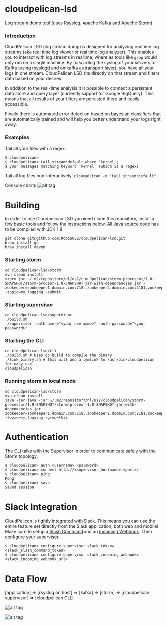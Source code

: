 # cloudpelican-lsd
Log stream dump tool (uses Rsyslog, Apache Kafka and Apache Storm)

### Introduction ###
CloudPelican LSD (log stream dump) is designed for analyzing realtime log streams (aka real time log viewer or real time log analyzer). This enables you to interact with log streams in realtime, where as tools like `grep` would only run on a single machine. By forwarding the syslog of your servers to Kafka (using rsyslogd and omkafka as transport layer), you have all your logs in one stream. CloudPelican LSD sits directly on that stream and filters data based on your desires.

In addition to the real-time analysis it is possible to connect a persistent data store and query layer (currently support for Google BigQuery). This means that all results of your filters are persisted there and easily accessible.

Finally there is automated error detection based on bayesian classifiers that are automatically trained and will help you better understand your logs right away.

### Examples ###
Tail all your files with a regex:
```
$ cloudpelican>
$ cloudpelican> tail stream:default where 'kernel';
$ your messages matching keyword 'kernel' (which is a regex)
```

Tail all log files non-interactively:
`cloudpelican -e "tail stream:default"`

Console charts
![alt tag](https://raw.github.com/RobinUS2/cloudpelican-lsd/master/docs/console_chart.png)

# Building #
In order to use Cloudpelican LSD you need clone this repository, install a few basic tools and follow the instructions below. All Java source code has to be compiled with JDK 1.8
```
git clone git@github.com:RobinUS2/cloudpelican-lsd.git
brew install go
brew install maven
```

### Starting storm ###
```
cd cloudpelican-lsd/storm
mvn clean install
storm jar ~/.m2/repository/nl/us2/cloudpelican/storm-processor/1.0-SNAPSHOT/storm-proceor-1.0-SNAPSHOT-jar-with-dependencies.jar -zookeeper=zookeeper1.domain.com:2181,zookeeper2.domain.com:2181,zookeeper3.domain.com:2181 -topic=my_logging -submit
```

### Starting supervisor ###
```
cd cloudpelican-lsd/supervisor
./build.sh
./supervisor -auth-user="<your username>" -auth-password="<your password>"
```

### Starting the CLI ###
```
cd cloudpelican-lsd/cli
./build.sh # Uses go build to compile the binary
./link_binary.sh # This will add a symlink to /usr/bin/cloudpelican for easy use
cloudpelican
```

### Running storm in local mode ###
```
cd cloudpelican-lsd/storm
mvn clean install
java -jar java -jar ~/.m2/repository/nl/us2/cloudpelican/storm-processor/1.0-SNAPSHOT/storm-proceor-1.0-SNAPSHOT-jar-with-dependencies.jar -zookeeper=zookeeper1.domain.com:2181,zookeeper2.domain.com:2181,zookeeper3.domain.com:2181 -topic=my_logging -grep=this
```

# Authentication #
The CLI talks with the Supervisor in order to communicate safely with the Storm topology.

```
$ cloudpelican> auth <username> <password>
$ cloudpelican> connect http://<supervisor_hostname>:<port>/
$ cloudpelican> ping
Pong
$ cloudpelican> save
Saved session
```

# Slack Integration #
CloudPelican is tightly integrated with [Slack](https://slack.com/). This means you can use the entire feature set directly from the Slack application, both web and mobile! Make sure to setup a [Slash Command](https://flxone.slack.com/services/new/slash-commands) and an [Incoming Webhook](https://flxone.slack.com/services/new/incoming-webhook). Then configure your supervisor.

```
$ cloudpelican> configure supervisor slack_token=<slack_slash_command_token>
$ cloudpelican> configure supervisor slack_incoming_webhook=<slack_incoming_webhook_url>
```

# Data Flow #
[application] => [rsyslog on host] => [kafka] => [storm] => [cloudpelican supervisor] => [cloudpelican CLI]

![alt tag](https://raw.github.com/RobinUS2/cloudpelican-lsd/master/docs/infra.png)

![alt tag](https://raw.github.com/RobinUS2/cloudpelican-lsd/master/docs/storm_topology.png)
